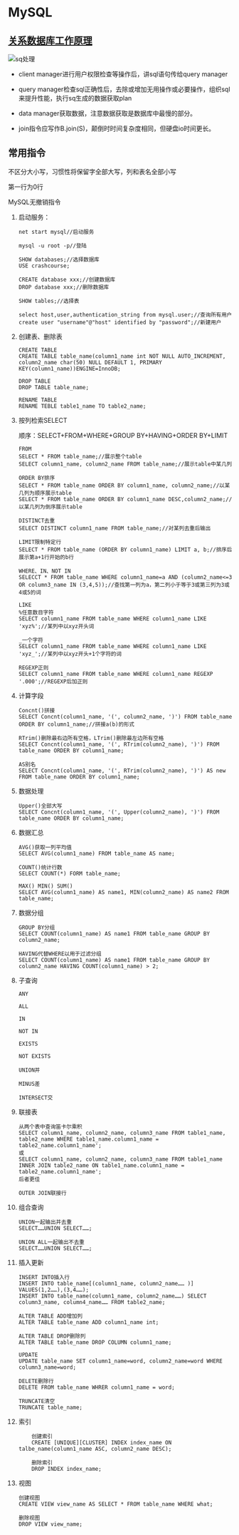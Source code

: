 # MySQL

## [关系数据库工作原理](http://coding-geek.com/how-databases-work/)

![sq处理](http://ww1.sinaimg.cn/large/96803f81ly1g2i6jb4r4rj20fy063glo.jpg)

+ client manager进行用户权限检查等操作后，讲sql语句传给query manager

+ query manager检查sql正确性后，去除或增加无用操作或必要操作，组织sql来提升性能，执行sq生成的数据获取plan

+ data manager获取数据，注意数据获取是数据库中最慢的部分。

+ join指令应写作B.join(S)，颠倒时时间复杂度相同，但硬盘io时间更长。

## 常用指令

不区分大小写，习惯性将保留字全部大写，列和表名全部小写

第一行为0行

MySQL无撤销指令

1. 启动服务：

    ``` MySQL
    net start mysql//启动服务
    
    mysql -u root -p//登陆
    
    SHOW databases;//选择数据库
    USE crashcourse;
    
    CREATE database xxx;//创建数据库
    DROP database xxx;//删除数据库
    
    SHOW tables;//选择表
    
    select host,user,authentication_string from mysql.user;//查询所有用户
    create user "username"@"host" identified by "password";//新建用户
    ```

2. 创建表、删除表

    ```MySQL
    CREATE TABLE
    CREATE TABLE table_name(column1_name int NOT NULL AUTO_INCREMENT, column2_name char(50) NULL DEFAULT 1, PRIMARY KEY(column1_name))ENGINE=InnoDB;

    DROP TABLE
    DROP TABLE table_name;

    RENAME TABLE
    RENAME TEBLE table1_name TO table2_name;
    ```

3. 按列检索SELECT

    顺序：SELECT+FROM+WHERE+GROUP BY+HAVING+ORDER BY+LIMIT

    ``` MySQL
    FROM
    SELECT * FROM table_name;//展示整个table
    SELECT column1_name, column2_name FROM table_name;//展示table中某几列

    ORDER BY排序
    SELECT * FROM table_name ORDER BY column1_name, column2_name;//以某几列为顺序展示table
    SELECT * FROM table_name ORDER BY column1_name DESC,column2_name;//以某几列为倒序展示table

    DISTINCT去重
    SELECT DISTINCT column1_name FROM table_name;//对某列去重后输出

    LIMIT限制特定行
    SELECT * FROM table_name (ORDER BY column1_name) LIMIT a, b;//排序后展示第a+1行开始的b行

    WHERE、IN、NOT IN
    SELECCT * FROM table_name WHERE column1_name=a AND (column2_name<=3 OR column3_name IN (3,4,5));//查找第一列为a，第二列小于等于3或第三列为3或4或5的词

    LIKE
    %任意数目字符
    SELECT column1_name FROM table_name WHERE column1_name LIKE 'xyz%';//某列中以xyz开头词

    _一个字符
    SELECT column1_name FROM table_name WHERE column1_name LIKE 'xyz_';//某列中以xyz开头+1个字符的词

    REGEXP正则
    SELECT column1_name FROM table_name WHERE column1_name REGEXP '.000';//REGEXP后加正则
    ```

4. 计算字段

    ```MySQL
    Concnt()拼接
    SELECT Concnt(column1_name, '(', column2_name, ')') FROM table_name ORDER BY column1_name;//拼接a(b)的形式

    RTrim()删除最右边所有空格，LTrim()删除最左边所有空格
    SELECT Concnt(column1_name, '(', RTrim(column2_name), ')') FROM table_name ORDER BY column1_name;

    AS别名
    SELECT Concnt(column1_name, '(', RTrim(column2_name), ')') AS new FROM table_name ORDER BY column1_name;
    ```

5. 数据处理

    ```MySQL
    Upper()全部大写
    SELECT Concnt(column1_name, '(', Upper(column2_name), ')') FROM table_name ORDER BY column1_name;
    ```

6. 数据汇总

    ```MySQL
    AVG()获取一列平均值
    SELECT AVG(column1_name) FROM table_name AS name;

    COUNT()统计行数
    SELECT COUNT(*) FORM table_name;

    MAX() MIN() SUM()
    SELECT AVG(column1_name) AS name1, MIN(column2_name) AS name2 FROM table_name;
    ```

7. 数据分组

    ```MySQL
    GROUP BY分组
    SELECT COUNT(column1_name) AS name1 FROM table_name GROUP BY column2_name;

    HAVING代替WHERE以用于过滤分组
    SELECT COUNT(column1_name) AS name1 FROM table_name GROUP BY column2_name HAVING COUNT(column1_name) > 2;
    ```

8. 子查询

    ```MYSQL
    ANY

    ALL

    IN

    NOT IN

    EXISTS

    NOT EXISTS

    UNION并

    MINUS差

    INTERSECT交
    ```

9. 联接表

    ```MySQL
    从两个表中查询笛卡尔乘积
    SELECT column1_name, column2_name, column3_name FROM table1_name, table2_name WHERE table1_name.column1_name = table2_name.column1_name';
    或
    SELECT column1_name, column2_name, column3_name FROM table1_name INNER JOIN table2_name ON table1_name.column1_name = table2_name.column1_name';
    后者更佳

    OUTER JOIN联接行
    ```

10. 组合查询

    ```MySQL
    UNION一起输出并去重
    SELECT……UNION SELECT……;

    UNION ALL一起输出不去重
    SELECT……UNION SELECT……;
    ```

11. 插入更新

    ```MySQL
    INSERT INTO插入行
    INSERT INTO table_name[(column1_name, column2_name…… )] VALUES(1,2……),(3,4……);
    INSERT INTO table_name(column1_name, column2_name……) SELECT column3_name, column4_name…… FROM table2_name;

    ALTER TABLE ADD增加列
    ALTER TABLE table_name ADD column1_name int;

    ALTER TABLE DROP删除列
    ALTER TABLE table_name DROP COLUMN column1_name;

    UPDATE
    UPDATE table_name SET column1_name=word, column2_name=word WHERE column3_name=word;

    DELETE删除行
    DELETE FROM table_name WHRER column1_name = word;

    TRUNCATE清空
    TRUNCATE table_name;
    ```

12. 索引

    ``` MySQL
        创建索引
        CREATE [UNIQUE][CLUSTER] INDEX index_name ON talbe_name(column1_name ASC, column2_name DESC);

        删除索引
        DROP INDEX index_name;
    ```

13. 视图

    ``` MySQL
    创建视图
    CREATE VIEW view_name AS SELECT * FROM table_name WHERE what;

    删除视图
    DROP VIEW view_name;
    ```